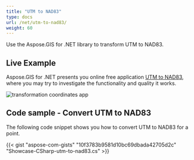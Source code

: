 ```yaml
---
title: "UTM to NAD83"
type: docs
url: /net/utm-to-nad83/
weight: 60
---
```


Use the Aspose.GIS for .NET library to transform UTM to NAD83.

## **Live Example**

Aspose.GIS for .NET presents you online free application [UTM to NAD83](https://products.aspose.app/gis/transformation/utm-to-nad83), where you may try to investigate the functionality and quality it works.

![transformation coordinates app](https://docs.aspose.com/gis/net/showcases/transformation/transformation-app.png)

## **Code sample - Convert UTM to NAD83**

The following code snippet shows you how to convert UTM to NAD83 for a point.

{{< gist "aspose-com-gists" "10f3783b9581d10bc69dbada42705d2c" "Showcase-CSharp-utm-to-nad83.cs" >}}
